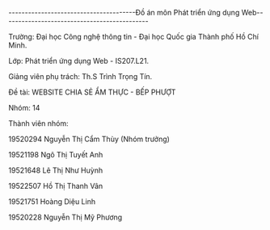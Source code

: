 ---------------------------------------Đồ án môn Phát triển ứng dụng Web---------------------------------------------

Trường: Đại học Công nghệ thông tin - Đại học Quốc gia Thành phố Hồ Chí Minh.

Lớp: Phát triển ứng dụng Web - IS207.L21.

Giảng viên phụ trách: Th.S Trình Trọng Tín.

Đề tài: WEBSITE CHIA SẺ ẨM THỰC - BẾP PHƯỢT

Nhóm: 14

Thành viên nhóm:

19520294  	Nguyễn Thị Cẩm Thùy (Nhóm trưởng)

19521198  	Ngô Thị Tuyết Anh

19521648  	Lê Thị Như Huỳnh

19522507  	Hồ Thị Thanh Vân

19521751  	Hoàng Diệu Linh

19520228  	Nguyễn Thị Mỹ Phương

